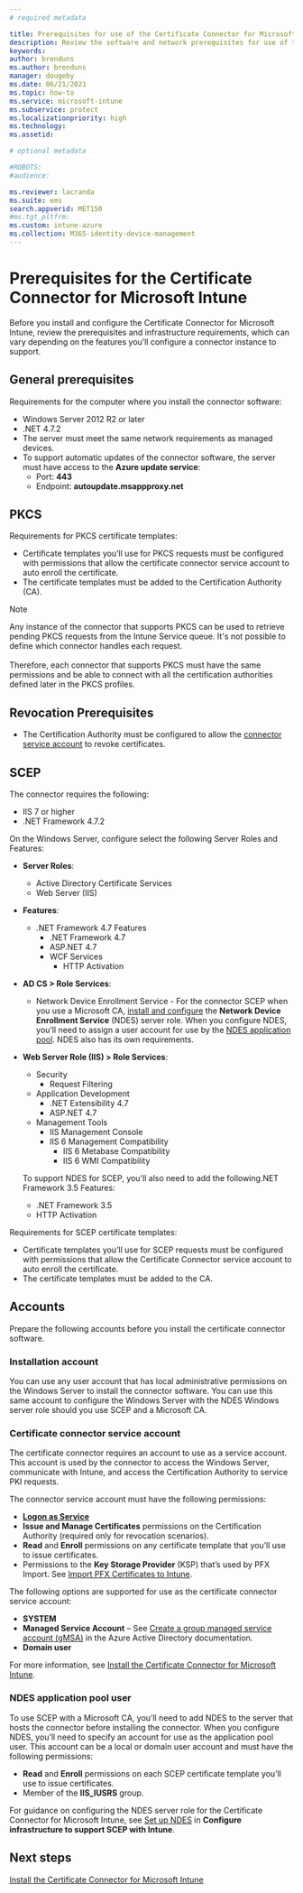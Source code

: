 ```yaml
---
# required metadata

title: Prerequisites for use of the Certificate Connector for Microsoft Intune - Azure | Microsoft Docs
description: Review the software and network prerequisites for use of the Certificate Connector for Microsoft Intune.
keywords:
author: brenduns
ms.author: brenduns
manager: dougeby
ms.date: 06/21/2021
ms.topic: how-to
ms.service: microsoft-intune
ms.subservice: protect
ms.localizationpriority: high
ms.technology:
ms.assetid:

# optional metadata

#ROBOTS:
#audience:

ms.reviewer: lacranda
ms.suite: ems
search.appverid: MET150
#ms.tgt_pltfrm:
ms.custom: intune-azure
ms.collection: M365-identity-device-management
---
```


# Prerequisites for the Certificate Connector for Microsoft Intune

Before you install and configure the Certificate Connector for Microsoft Intune, review the prerequisites and infrastructure requirements, which can vary depending on the features you’ll configure a connector instance to support.

## General prerequisites

Requirements for the computer where you install the connector software:

- Windows Server 2012 R2 or later
- .NET 4.7.2
- The server must meet the same network requirements as managed devices.
- To support automatic updates of the connector software, the server must have access to the **Azure update service**:
  - Port: **443**
  - Endpoint: **autoupdate.msappproxy.net**

## PKCS

Requirements for PKCS certificate templates:

- Certificate templates you’ll use for PKCS requests must be configured with permissions that allow the certificate connector service account to auto enroll the certificate.
- The certificate templates must be added to the Certification Authority (CA).

> [!NOTE]
> Any instance of the connector that supports PKCS can be used to retrieve pending PKCS requests from the Intune Service queue. It's not possible to define which connector handles each request. </br></br>
> Therefore, each connector that supports PKCS must have the same permissions and be able to connect with all the certification authorities defined later in the PKCS profiles.

## Revocation Prerequisites

- The Certification Authority must be configured to allow the [connector service account](#certificate-connector-service-account) to revoke certificates.

## SCEP

The connector requires the following:

- IIS 7 or higher
- .NET Framework 4.7.2

On the Windows Server, configure select the following Server Roles and Features:

- **Server Roles**:
  - Active Directory Certificate Services
  - Web Server (IIS)

- **Features**:
  - .NET Framework 4.7 Features
    - .NET Framework 4.7
    - ASP.NET 4.7
    - WCF Services
      - HTTP Activation

- **AD CS > Role Services**:
  - Network Device Enrollment Service - For the connector SCEP when you use a Microsoft CA, [install and configure](../protect/certificates-scep-configure.md#set-up-ndes) the **Network Device Enrollment Service** (NDES) server role. When you configure NDES, you’ll need to assign a user account for use by the [NDES application pool](#ndes-application-pool-user). NDES also has its own requirements.

- **Web Server Role (IIS) > Role Services**:
  - Security
    - Request Filtering
  - Application Development
    - .NET Extensibility 4.7
    - ASP.NET 4.7
  - Management Tools
    - IIS Management Console
    - IIS 6 Management Compatibility
      - IIS 6 Metabase Compatibility
      - IIS 6 WMI Compatibility

  To support NDES for SCEP, you'll also need to add the following.NET Framework 3.5 Features:
  - .NET Framework 3.5
  - HTTP Activation

Requirements for SCEP certificate templates:

- Certificate templates you’ll use for SCEP requests must be configured with permissions that allow the Certificate Connector service account to auto enroll the certificate.
- The certificate templates must be added to the CA.

## Accounts

Prepare the following accounts before you install the certificate connector software.

### Installation account

You can use any user account that has local administrative permissions on the Windows Server to install the connector software. You can use this same account to configure the Windows Server with the NDES Windows server role should you use SCEP and a Microsoft CA.

### Certificate connector service account

The certificate connector requires an account to use as a service account. This account is used by the connector to access the Windows Server, communicate with Intune, and access the Certification Authority to service PKI requests.

The connector service account must have the following permissions:

- [**Logon as Service**](/system-center/scsm/enable-service-log-on-sm?view=sc-sm-2019&preserve-view=true)
- **Issue and Manage Certificates** permissions on the Certification Authority (required only for revocation scenarios).
- **Read** and **Enroll** permissions on any certificate template that you’ll use to issue certificates.
- Permissions to the **Key Storage Provider** (KSP) that’s used by PFX Import. See [Import PFX Certificates to Intune](../protect/certificates-imported-pfx-configure.md#import-pfx-certificates).

The following options are supported for use as the certificate connector service account:

- **SYSTEM**
- **Managed Service Account** – See [Create a group managed service account (gMSA)](/azure/active-directory-domain-services/create-gmsa) in the Azure Active Directory documentation.
- **Domain user**

For more information, see [Install the Certificate Connector for Microsoft Intune](../protect/certificate-connector-install.md).

### NDES application pool user

To use SCEP with a Microsoft CA, you’ll need to add NDES to the server that hosts the connector before installing the connector. When you configure NDES, you’ll need to specify an account for use as the application pool user. This account can be a local or domain user account and must have the following permissions:

- **Read** and **Enroll** permissions on each SCEP certificate template you’ll use to issue certificates.
- Member of the **IIS_IUSRS** group.

For guidance on configuring the NDES server role for the Certificate Connector for Microsoft Intune, see [Set up NDES](../protect/certificates-scep-configure.md#set-up-ndes) in **Configure infrastructure to support SCEP with Intune**.

## Next steps

[Install the Certificate Connector for Microsoft Intune](../protect/certificate-connector-install.md)
